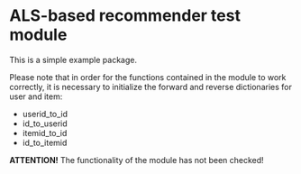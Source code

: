 # ALS-based recommender test module

This is a simple example package.

Please note that in order for the functions contained in the module to work correctly, 
it is necessary to initialize the forward and reverse dictionaries for user and item:
* userid_to_id
* id_to_userid
* itemid_to_id
* id_to_itemid

**ATTENTION!** The functionality of the module has not been checked!
